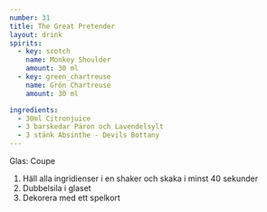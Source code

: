 ```yaml
---
number: 31
title: The Great Pretender
layout: drink
spirits: 
  - key: scotch
    name: Monkey Shoulder 
    amount: 30 ml
  - key: green_chartreuse
    name: Grön Chartreuse
    amount: 30 ml

ingredients: 
  - 30ml Citronjuice
  - 3 barskedar Päron och Lavendelsylt
  - 3 stänk Absinthe - Devils Bottany
---
```


Glas: Coupe

1) Häll alla ingridienser i en shaker och skaka i minst 40 sekunder
2) Dubbelsila i glaset 
3) Dekorera med ett spelkort